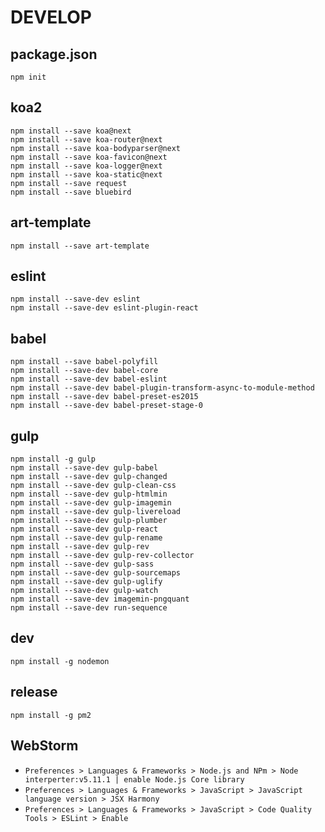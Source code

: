 # DEVELOP

## package.json

```shell
npm init
```

## koa2

```
npm install --save koa@next
npm install --save koa-router@next
npm install --save koa-bodyparser@next
npm install --save koa-favicon@next
npm install --save koa-logger@next
npm install --save koa-static@next
npm install --save request
npm install --save bluebird
```

## art-template

```
npm install --save art-template
```

## eslint

```
npm install --save-dev eslint
npm install --save-dev eslint-plugin-react
```

## babel

```
npm install --save babel-polyfill
npm install --save-dev babel-core
npm install --save-dev babel-eslint
npm install --save-dev babel-plugin-transform-async-to-module-method
npm install --save-dev babel-preset-es2015
npm install --save-dev babel-preset-stage-0
```

## gulp

```
npm install -g gulp
npm install --save-dev gulp-babel 
npm install --save-dev gulp-changed 
npm install --save-dev gulp-clean-css
npm install --save-dev gulp-htmlmin
npm install --save-dev gulp-imagemin
npm install --save-dev gulp-livereload
npm install --save-dev gulp-plumber
npm install --save-dev gulp-react
npm install --save-dev gulp-rename
npm install --save-dev gulp-rev
npm install --save-dev gulp-rev-collector
npm install --save-dev gulp-sass
npm install --save-dev gulp-sourcemaps
npm install --save-dev gulp-uglify
npm install --save-dev gulp-watch
npm install --save-dev imagemin-pngquant 
npm install --save-dev run-sequence
```

## dev

```shell
npm install -g nodemon
```

## release

```
npm install -g pm2
```

## WebStorm

* `Preferences > Languages & Frameworks > Node.js and NPm > Node interperter:v5.11.1 | enable Node.js Core library`
* `Preferences > Languages & Frameworks > JavaScript > JavaScript language version > JSX Harmony`
* `Preferences > Languages & Frameworks > JavaScript > Code Quality Tools > ESLint > Enable`
